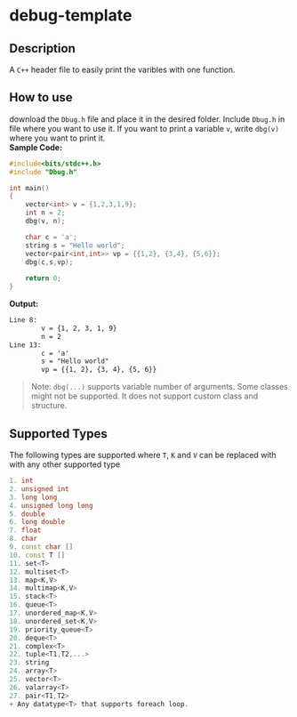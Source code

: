 # debug-template

## Description

A `C++` header file to easily print the varibles with one function.

## How to use
download the `Dbug.h` file and place it in the desired folder. Include `Dbug.h` in file where you want to use it. If you want to print a variable `v`, write `dbg(v)` where you want to print it. <br>
<b>Sample Code:</b><br>

```cpp
#include<bits/stdc++.h>
#include "Dbug.h"

int main()
{
    vector<int> v = {1,2,3,1,9};
    int n = 2;
    dbg(v, n);

    char c = 'a';
    string s = "Hello world";
    vector<pair<int,int>> vp = {{1,2}, {3,4}, {5,6}};
    dbg(c,s,vp);
    
    return 0;
}
```

<b>Output:</b><br>

```txt
Line 8:
        v = {1, 2, 3, 1, 9}
        n = 2
Line 13:
        c = 'a'
        s = "Hello world"
        vp = {{1, 2}, {3, 4}, {5, 6}}
```

> Note: `dbg(...)` supports variable number of arguments. Some classes might not be supported. It does not support custom class and structure.<br>

## Supported Types

The following types are supported where `T`, `K` and `V` can be replaced with with any other supported type<br>

```cpp
1. int
2. unsigned int
3. long long
4. unsigned long long
5. double
6. long double
7. float
8. char
9. const char []
10. const T []
11. set<T>
12. multiset<T>
13. map<K,V>
14. multimap<K,V>
15. stack<T>
16. queue<T>
17. unordered_map<K,V>
18. unordered_set<K,V>
19. priority_queue<T>
20. deque<T>
21. complex<T>
22. tuple<T1,T2,...>
23. string
24. array<T>
25. vector<T>
26. valarray<T>
27. pair<T1,T2>
+ Any datatype<T> that supports foreach loop.
```